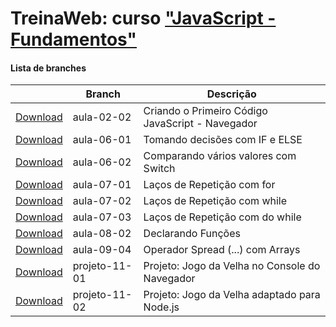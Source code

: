 
# TreinaWeb: curso ["JavaScript - Fundamentos"](https://www.treinaweb.com.br/curso/javascript-fundamentos)



#### Lista de branches
|  | Branch | Descrição |
| ------ | ------ |  ------ | 
[Download](https://github.com/treinaweb/treinaweb-javascript-fundamentos/archive/aula-02-02.zip)    |  aula-02-02     | Criando o Primeiro Código JavaScript - Navegador |
[Download](https://github.com/treinaweb/treinaweb-javascript-fundamentos/archive/aula-06-01.zip)    |  aula-06-01     | Tomando decisões com IF e ELSE |
[Download](https://github.com/treinaweb/treinaweb-javascript-fundamentos/archive/aula-06-02.zip)    |  aula-06-02     | Comparando vários valores com Switch |
[Download](https://github.com/treinaweb/treinaweb-javascript-fundamentos/archive/aula-07-01.zip)    |  aula-07-01     | Laços de Repetição com for |
[Download](https://github.com/treinaweb/treinaweb-javascript-fundamentos/archive/aula-07-02.zip)    |  aula-07-02     | Laços de Repetição com while |
[Download](https://github.com/treinaweb/treinaweb-javascript-fundamentos/archive/aula-07-03.zip)    |  aula-07-03     | Laços de Repetição com do while |
[Download](https://github.com/treinaweb/treinaweb-javascript-fundamentos/archive/aula-08-02.zip)    |  aula-08-02     | Declarando Funções |
[Download](https://github.com/treinaweb/treinaweb-javascript-fundamentos/archive/aula-09-04.zip)    |  aula-09-04     | Operador Spread (...) com Arrays |
[Download](https://github.com/treinaweb/treinaweb-javascript-fundamentos/archive/projeto-11-01.zip)    |  projeto-11-01     | Projeto: Jogo da Velha no Console do Navegador |
[Download](https://github.com/treinaweb/treinaweb-javascript-fundamentos/archive/projeto-11-02.zip)    |  projeto-11-02     | Projeto: Jogo da Velha adaptado para Node.js |

